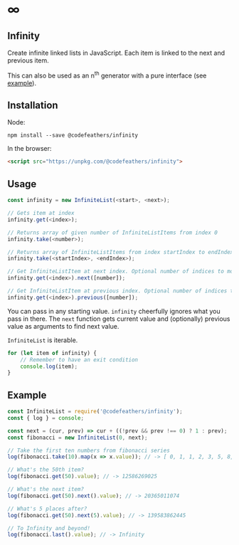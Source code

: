 # ∞

## Infinity

Create infinite linked lists in JavaScript. Each item is linked to the next and previous item.

This can also be used as an n<sup>th</sup> generator with a pure interface (see [example](#example)).

## Installation

Node:

```shell
npm install --save @codefeathers/infinity
```

In the browser:

```HTML
<script src="https://unpkg.com/@codefeathers/infinity">
```

## Usage

```JavaScript
const infinity = new InfiniteList(<start>, <next>);

// Gets item at index
infinity.get(<index>);

// Returns array of given number of InfiniteListItems from index 0
infinity.take(<number>);

// Returns array of InfiniteListItems from index startIndex to endIndex
infinity.take(<startIndex>, <endIndex>);

// Get InfiniteListItem at next index. Optional number of indices to move ahead
infinity.get(<index>).next([number]);

// Get InfiniteListItem at previous index. Optional number of indices to move backward
infinity.get(<index>).previous([number]);
```

You can pass in any starting value. `infinity` cheerfully ignores what you pass in there. The `next` function gets current value and (optionally) previous value as arguments to find next value.

`InfiniteList` is iterable.

```JavaScript
for (let item of infinity) {
	// Remember to have an exit condition
	console.log(item);
}
```

## Example

```JavaScript
const InfiniteList = require('@codefeathers/infinity');
const { log } = console;

const next = (cur, prev) => cur + ((!prev && prev !== 0) ? 1 : prev);
const fibonacci = new InfiniteList(0, next);

// Take the first ten numbers from fibonacci series
log(fibonacci.take(10).map(x => x.value)); // -> [ 0, 1, 1, 2, 3, 5, 8, 13, 21, 34 ]

// What's the 50th item?
log(fibonacci.get(50).value); // -> 12586269025

// What's the next item?
log(fibonacci.get(50).next().value); // -> 20365011074

// What's 5 places after?
log(fibonacci.get(50).next(5).value); // -> 139583862445

// To Infinity and beyond!
log(fibonacci.last().value); // -> Infinity
```
